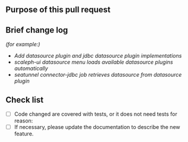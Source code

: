 <!--

Thank you for contributing to Scaleph! Please make sure that your code changes
are covered with tests. And in case of new features or big changes
remember to adjust the documentation.

Feel free to ping committers for the review!

## Contribution Checklist

  - Make sure that the pull request corresponds to a [GITHUB issue](https://github.com/flowerfine/scaleph/issues).

  - Name the pull request in the form "[Feature] Title of the pull request", where *Feature* can be replaced by `Hotfix`, `Bug`, etc.

  - Minor fixes should be named following this pattern: `[hotfix] [docs] Fix typo in README.md doc`.

-->

## Purpose of this pull request

<!-- Describe the purpose of this pull request. For example: This pull request adds checkstyle plugin.-->

## Brief change log
*(for example:)*
- *Add datasource plugin and jdbc datasource plugin implementations*
- *scaleph-ui datasource menu loads available datasource plugins automatically*
- *seatunnel connector-jdbc job retrieves datasource from datasource plugin*

## Check list

* [ ] Code changed are covered with tests, or it does not need tests for reason:
* [ ] If necessary, please update the documentation to describe the new feature.
